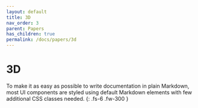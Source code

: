 ```yaml
---
layout: default
title: 3D
nav_order: 3
parent: Papers
has_children: true
permalink: /docs/papers/3d
---
```


# 3D

To make it as easy as possible to write documentation in plain Markdown, most UI components are styled using default Markdown elements with few additional CSS classes needed.
{: .fs-6 .fw-300 }
